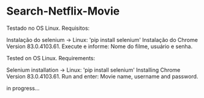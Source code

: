 # Search-Netflix-Movie

Testado no OS Linux.
Requisitos: 

Instalação do selenium -> Linux: 'pip install selenium'
Instalação do Chrome Version 83.0.4103.61.
Execute e informe: Nome do filme, usuário e senha.

Tested on OS Linux.
Requirements:

Selenium installation -> Linux: 'pip install selenium'
Installing Chrome Version 83.0.4103.61.
Run and enter: Movie name, username and password.

in progress...
